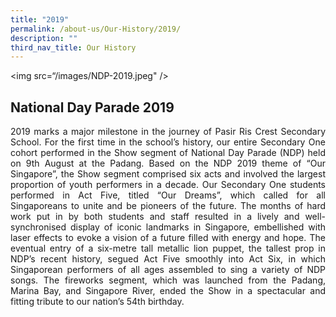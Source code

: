 ```yaml
---
title: "2019"
permalink: /about-us/Our-History/2019/
description: ""
third_nav_title: Our History
---
```

<img src=“/images/NDP-2019.jpeg" />
<h2>National Day Parade 2019</h2>
<p align="justify">
2019 marks a major milestone in the journey of Pasir Ris Crest Secondary School.  For the first time in the school’s history, our entire Secondary One cohort performed in the Show segment of National Day Parade (NDP) held on 9th August at the Padang.  Based on the NDP 2019 theme of “Our Singapore”, the Show segment comprised six acts and involved the largest proportion of youth performers in a decade. Our Secondary One students performed in Act Five, titled “Our Dreams”, which called for all Singaporeans to unite and be pioneers of the future.  The months of hard work put in by both students and staff resulted in a lively and well-synchronised display of iconic landmarks in Singapore, embellished with laser effects to evoke a vision of a future filled with energy and hope.  The eventual entry of a six-metre tall metallic lion puppet, the tallest prop in NDP’s recent history, segued Act Five smoothly into Act Six, in which Singaporean performers of all ages assembled to sing a variety of NDP songs.  The fireworks segment, which was launched from the Padang, Marina Bay, and Singapore River, ended the Show in a spectacular and fitting tribute to our nation’s 54th birthday.</p>